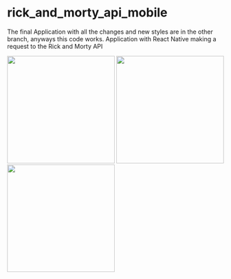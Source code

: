 # rick_and_morty_api_mobile
The final Application with all the changes and new styles are in the other branch, anyways this code works.
Application with React Native making a request to the Rick and Morty API
<div>
<img src='https://user-images.githubusercontent.com/81264536/159103101-3b3fc74b-ef79-4d20-a4c1-b74d139da771.png' width="250">
<img src='https://user-images.githubusercontent.com/81264536/159105530-0a0b7ed6-8611-4f5a-9cce-1348fc25eec6.png' width="250">
<img src='https://user-images.githubusercontent.com/81264536/159105500-b3602ea6-3003-4c1c-983c-d7dbae373b63.png' width="250">
</div>
